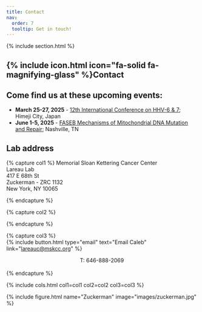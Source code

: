 ```yaml
---
title: Contact
nav:
  order: 7
  tooltip: Get in touch!
---
```


{% include section.html %}

## {% include icon.html icon="fa-solid fa-magnifying-glass" %}Contact

## Come find us at these upcoming events:

- <b>March 25-27, 2025</b> - [12th International Conference on HHV-6 & 7](https://conference.hhv-6foundation.org/); Himeji City, Japan
- <b>June 1-5, 2025</b> - [FASEB Mechanisms of Mitochondrial DNA Mutation and Repair](https://events.faseb.org/event/mitochondrialdna/summary); Nashville, TN

## Lab address

{% capture col1 %}
Memorial Sloan Kettering Cancer Center<br>
Lareau Lab<br>
417 E 68th St<br>
Zuckerman - ZRC 1132<br>
New York, NY 10065<br>

{% endcapture %}

{% capture col2 %}
 
{% endcapture %}

{% capture col3 %}
<br>
{%
  include button.html
  type="email"
  text="Email Caleb"
  link="lareauc@mskcc.org"
%}
<center>T: 646-888-2069</center>
<br>
{% endcapture %}

{% include cols.html col1=col1 col2=col2 col3=col3 %}

{% include figure.html name="Zuckerman" image="images/zuckerman.jpg" %}
